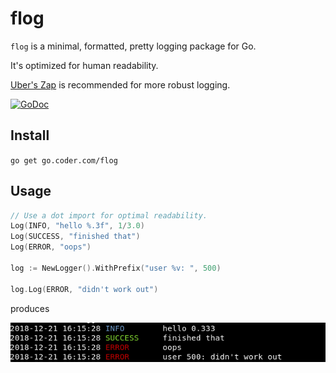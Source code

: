# flog

`flog` is a minimal, formatted, pretty logging package for Go.

It's optimized for human readability.

[Uber's Zap](https://github.com/uber-go/zap) is recommended for more robust logging.

[![GoDoc](https://godoc.org/github.com/golang/gddo?status.svg)](https://godoc.org/go.coder.com/flog)

## Install

`go get go.coder.com/flog`

## Usage

```go
// Use a dot import for optimal readability.
Log(INFO, "hello %.3f", 1/3.0)
Log(SUCCESS, "finished that")
Log(ERROR, "oops")

log := NewLogger().WithPrefix("user %v: ", 500)

log.Log(ERROR, "didn't work out")
```

produces

![example](docs/usage.png)


